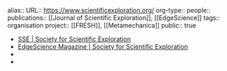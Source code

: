 alias::
URL:: https://www.scientificexploration.org/
org-type::
people::
publications:: [[Journal of Scientific Exploration]], [[EdgeScience]] 
tags:: organisation
project:: [[FRESH]], [[Metamechanica]] 
public:: true
- [SSE | Society for Scientific Exploration](https://www.scientificexploration.org/)
- [EdgeScience Magazine | Society for Scientific Exploration](https://www.scientificexploration.org/edgescience)
-
-